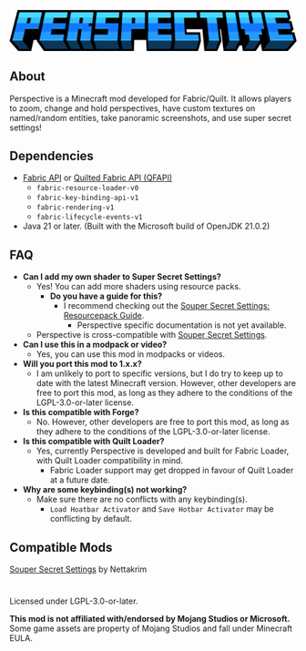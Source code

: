 ![](./assets/perspective_logo.png)
## About
Perspective is a Minecraft mod developed for Fabric/Quilt. It allows players to zoom, change and hold perspectives, have custom textures on named/random entities, take panoramic screenshots, and use super secret settings!

## Dependencies
- [Fabric API](https://modrinth.com/mod/fabric-api) or [Quilted Fabric API (QFAPI)](https://modrinth.com/mod/qsl)
    - `fabric-resource-loader-v0`
    - `fabric-key-binding-api-v1`
    - `fabric-rendering-v1`
    - `fabric-lifecycle-events-v1`
- Java 21 or later. (Built with the Microsoft build of OpenJDK 21.0.2)

## FAQ
- **Can I add my own shader to Super Secret Settings?**
    - Yes! You can add more shaders using resource packs.
        - **Do you have a guide for this?**
            - I recommend checking out the [Souper Secret Settings: Resourcepack Guide](https://github.com/Nettakrim/Souper-Secret-Settings/blob/main/ResourcepackGuide/ResourcepackGuide.md).
                - Perspective specific documentation is not yet available.
    - Perspective is cross-compatible with [Souper Secret Settings](https://modrinth.com/mod/souper-secret-settings).
- **Can I use this in a modpack or video?**
    - Yes, you can use this mod in modpacks or videos.
- **Will you port this mod to 1.x.x?**
    - I am unlikely to port to specific versions, but I do try to keep up to date with the latest Minecraft version. However, other developers are free to port this mod, as long as they adhere to the conditions of the LGPL-3.0-or-later license.
- **Is this compatible with Forge?**
    - No. However, other developers are free to port this mod, as long as they adhere to the conditions of the LGPL-3.0-or-later license.
- **Is this compatible with Quilt Loader?**
    - Yes, currently Perspective is developed and built for Fabric Loader, with Quilt Loader compatibility in mind.
        - Fabric Loader support may get dropped in favour of Quilt Loader at a future date.
- **Why are some keybinding(s) not working?**
    - Make sure there are no conflicts with any keybinding(s).
        - `Load Hoatbar Activator` and `Save Hotbar Activator` may be conflicting by default.

## Compatible Mods
[Souper Secret Settings](https://modrinth.com/mod/souper-secret-settings) by Nettakrim

#
Licensed under LGPL-3.0-or-later.

**This mod is not affiliated with/endorsed by Mojang Studios or Microsoft.**  
Some game assets are property of Mojang Studios and fall under Minecraft EULA.  